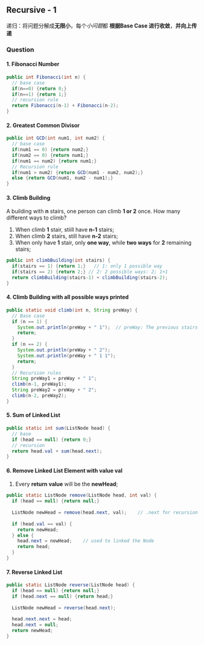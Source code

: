 ## Recursive - 1

递归：将问题分解成**无限小**，每个*小问题*都 **根据Base Case 进行收敛**，**并向上传递**

### Question

#### 1. Fibonacci Number

```java
public int Fibonacci(int n) {
  // base case
  if(n==0) {return 0;}
  if(n==1) {return 1;}
  // recursion rule
  return Fibonacci(n-1) + Fibonacci(n-2);
}
```

#### 2. Greatest Common Divisor

```java
public int GCD(int num1, int num2) {
  // base case
  if(num1 == 0) {return num2;}
  if(num2 == 0) {return num1;}
  if(num1 == num2) {return num1;}
  // Recursion rule
  if(num1 > num2) {return GCD(num1 - num2, num2);}
  else {return GCD(num1, num2 - num1);}
}
```

#### 3. Climb Building

A building with **n** stairs, one person can climb **1 or 2** once. How many different ways to climb?

1. When climb **1** stair, stiill have **n-1** stairs;
2. When climb **2** stairs, still have **n-2** stairs;
3. When only have **1** stair, only **one way**, while **two ways** for **2** remaining stairs;

```java
public int climbBuilding(int stairs) {
  if(stairs == 1) {return 1;}	// 1: only 1 possible way
  if(stairs == 2) {return 2;} // 2: 2 possible ways: 2; 1+1
  return climbBuilding(stairs-1) + climbBuilding(stairs-2);
}
```

#### 4. Climb Building with all possible ways printed

```java
public static void climb(int n, String preWay) {
  // Base case
  if (n == 1) {
    System.out.println(preWay + " 1");	// preWay: The previous stairs climbed
    return;
  }
  if (n == 2) {
    System.out.println(preWay + " 2");
    System.out.println(preWay + " 1 1");
    return;
  }
  // Recursion rules
  String preWay1 = preWay + " 1";
  climb(n-1, preWay1);
  String preWay2 = preWay + " 2";
  climb(n-2, preWay2);
}
```

#### 5. Sum of Linked List

```java
public static int sum(ListNode head) {
  // base
  if (head == null) {return 0;}
  // recursion
  return head.val + sum(head.next);
}
```

#### 6. Remove Linked List Element with value val

1. Every **return value** will be the **newHead**;

```java
public static ListNode remove(ListNode head, int val) {
  if (head == null) {return null;}
  
  ListNode newHead = remove(head.next, val);	// .next for recursion
  
  if (head.val == val) {
    return newHead;
  } else {
    head.next = newHead;	// used to linked the Node
    return head;
  }
}
```

#### 7. Reverse Linked List

```java
public static ListNode reverse(ListNode head) {
  if (head == null) {return null;}
  if (head.next == null) {return head;}
  
  ListNode newHead = reverse(head.next);
  
  head.next.next = head;	
  head.next = null;
  return newHead;
}
```

